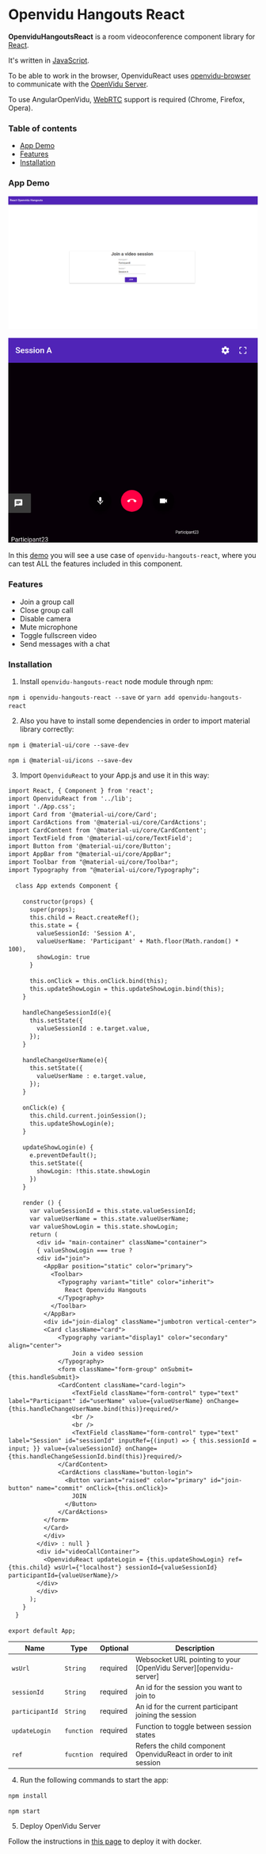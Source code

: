 # Openvidu Hangouts React

**OpenviduHangoutsReact** is a room videoconference component library for [React](https://reactjs.org/).

It's written in [JavaScript](https://www.javascript.com/).

To be able to work in the browser, OpenviduReact uses [openvidu-browser](https://github.com/OpenVidu/openvidu/tree/master/openvidu-browser) to communicate with the [OpenVidu Server](https://github.com/OpenVidu/openvidu/tree/master/openvidu-server).

To use AngularOpenVidu, [WebRTC](https://en.wikipedia.org/wiki/WebRTC) support is required (Chrome, Firefox, Opera).

### Table of contents

- [App Demo](#app-demo)
- [Features](#features)
- [Installation](#installation)

### App Demo

<p align="center">
   <img src="images/loginhangouts.png" alt="screencast">
</p>

<p align="center">
   <img src="images/openvidudemo.png" alt="screencast">
</p>

In this [demo](https://github.com/srivasd/demo-openvidu-hangouts) you will see a use case of `openvidu-hangouts-react`, where you can test ALL the features included in this component.


### Features

- Join a group call
- Close group call
- Disable camera
- Mute microphone
- Toggle fullscreen video
- Send messages with a chat

### Installation

1. Install `openvidu-hangouts-react` node module through npm:

`npm i openvidu-hangouts-react --save` or `yarn add openvidu-hangouts-react `

2. Also you have to install some dependencies in order to import material library correctly:

`npm i @material-ui/core --save-dev`

`npm i @material-ui/icons --save-dev`

3. Import `OpenviduReact` to your App.js and use it in this way:

````
import React, { Component } from 'react';
import OpenviduReact from '../lib';
import './App.css';
import Card from '@material-ui/core/Card';
import CardActions from '@material-ui/core/CardActions';
import CardContent from '@material-ui/core/CardContent';
import TextField from '@material-ui/core/TextField';
import Button from '@material-ui/core/Button';
import AppBar from "@material-ui/core/AppBar";
import Toolbar from "@material-ui/core/Toolbar";
import Typography from "@material-ui/core/Typography";

  class App extends Component {

    constructor(props) {
      super(props);
      this.child = React.createRef();
      this.state = {
        valueSessionId: 'Session A',
        valueUserName: 'Participant' + Math.floor(Math.random() * 100),
        showLogin: true
      }

      this.onClick = this.onClick.bind(this);
      this.updateShowLogin = this.updateShowLogin.bind(this);
    }

    handleChangeSessionId(e){
      this.setState({
        valueSessionId : e.target.value,
      });
    }
  
    handleChangeUserName(e){
      this.setState({
        valueUserName : e.target.value,
      });
    }

    onClick(e) {
      this.child.current.joinSession();
      this.updateShowLogin(e);
    }

    updateShowLogin(e) {
      e.preventDefault();
      this.setState({
        showLogin: !this.state.showLogin
      })
    }

    render () {
      var valueSessionId = this.state.valueSessionId;
      var valueUserName = this.state.valueUserName;
      var valueShowLogin = this.state.showLogin;
      return (
        <div id= "main-container" className="container">
        { valueShowLogin === true ? 
        <div id="join">
          <AppBar position="static" color="primary">
            <Toolbar>
              <Typography variant="title" color="inherit">
                React Openvidu Hangouts 
              </Typography>
            </Toolbar>
          </AppBar>
          <div id="join-dialog" className="jumbotron vertical-center">
          <Card className="card">
              <Typography variant="display1" color="secondary" align="center">
                  Join a video session
              </Typography>
              <form className="form-group" onSubmit={this.handleSubmit}>
              <CardContent className="card-login">
                  <TextField className="form-control" type="text" label="Participant" id="userName" value={valueUserName} onChange={this.handleChangeUserName.bind(this)}required/>
                  <br />
                  <br />
                  <TextField className="form-control" type="text" label="Session" id="sessionId" inputRef={(input) => { this.sessionId = input; }} value={valueSessionId} onChange={this.handleChangeSessionId.bind(this)}required/>
              </CardContent>
              <CardActions className="button-login">
                <Button variant="raised" color="primary" id="join-button" name="commit" onClick={this.onClick}>
                  JOIN
                </Button>
              </CardActions>
          </form>    
          </Card>
          </div>
        </div> : null }
        <div id="videoCallContainer">
          <OpenviduReact updateLogin = {this.updateShowLogin} ref={this.child} wsUrl={"localhost"} sessionId={valueSessionId} participantId={valueUserName}/>
        </div>
        </div>
      );
    }
  }

export default App;
````

| Name | Type | Optional | Description |
|---|---|---|---|
| `wsUrl`			| `String` | required | Websocket URL pointing to your [OpenVidu Server][openvidu-server] |
| `sessionId`		| `String` | required | An id for the session you want to join to |
| `participantId`	| `String` | required | An id for the current participant joining the session |
| `updateLogin`	| `function` | required | Function to toggle between session states |
| `ref`	| `fucntion` | required | Refers the child component OpenviduReact in order to init session |


4. Run the following commands to start the app:

  `npm install`

  `npm start`

5. Deploy OpenVidu Server

Follow the instructions in [this page](https://openvidu.io/docs/releases/) to deploy it with docker.
